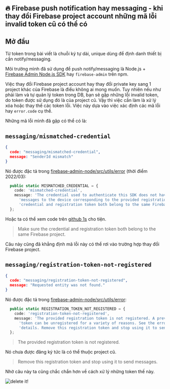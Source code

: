 ## 🔥 Firebase push notification hay messaging - khi thay đổi Firebase project account những mã lỗi invalid token cũ có thể có

## Mở đầu

Từ token trong bài viết là chuỗi ký tự dài, unique dùng để định danh thiết bị cần notify/messaging.

Môi trường mình đã sử dụng để push notify/messaging là Node.js + [Firebase Admin Node.js SDK](https://github.com/firebase/firebase-admin-node) hay `firebase-admin` trên npm.

Việc thay đổi Firebase project account hay thay đổi private key sang 1 project khác của Firebase là điều không ai mong muốn.
Tuy nhiên nếu như phải làm và tự quản lý token trong DB, bạn sẽ gặp những lỗi invalid token, do token được sử dụng đó là của project cũ.
Vậy thì việc cần làm là xử lý xóa hoặc thay thế các token lỗi. Việc này dựa vào việc xác định các mã lỗi hay `error.code` cụ thể.

Những mã lỗi mình đã gặp có thể có là:

## `messaging/mismatched-credential`

```json
{
  code: "messaging/mismatched-credential",
  message: "SenderId mismatch"
}
```

Nó được đặc tả trong [firebase-admin-node/src/utils/error](https://github.com/firebase/firebase-admin-node/blob/HEAD/src/utils/error.ts) (thời điểm 2022/03):

```ts
  public static MISMATCHED_CREDENTIAL = {
    code: 'mismatched-credential',
    message: 'The credential used to authenticate this SDK does not have permission to send ' +
      'messages to the device corresponding to the provided registration token. Make sure the ' +
      'credential and registration token both belong to the same Firebase project.',
  };
```

Hoặc ta có thể xem code trên [github 1s](https://github1s.com/firebase/firebase-admin-node/blob/HEAD/src/utils/error.ts) cho tiện.

>Make sure the credential and registration token both belong to the same Firebase project.

Câu này cũng đã khẳng định mã lỗi này có thể rơi vào trường hợp thay đổi Firebase project.

## `messaging/registration-token-not-registered`

```json
{
  code: "messaging/registration-token-not-registered",
  message: "Requested entity was not found."
}
```

Nó được đặc tả trong [firebase-admin-node/src/utils/error](https://github.com/firebase/firebase-admin-node/blob/HEAD/src/utils/error.ts):

```ts
  public static REGISTRATION_TOKEN_NOT_REGISTERED = {
    code: 'registration-token-not-registered',
    message: 'The provided registration token is not registered. A previously valid registration ' +
      'token can be unregistered for a variety of reasons. See the error documentation for more ' +
      'details. Remove this registration token and stop using it to send messages.',
  };
```

>The provided registration token is not registered.

Nó chưa được đăng ký tức là có thể thuộc project cũ.

>Remove this registration token and stop using it to send messages.

Nhờ câu này ta cũng chắc chắn hơn về cách xử lý những token thế này.

![delete it!](https://media.giphy.com/media/WV4IUUYJmaSLkN26mx/giphy.gif)
